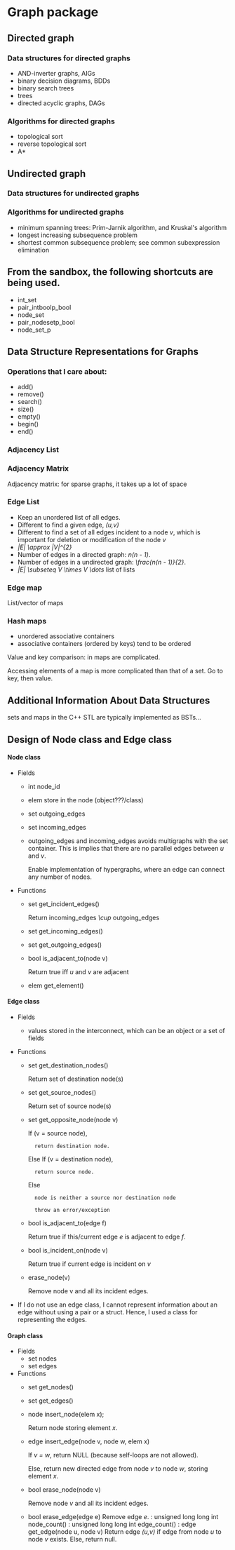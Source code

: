 # Graph package

## Directed graph

### Data structures for directed graphs
+ AND-inverter graphs, AIGs
+ binary decision diagrams, BDDs
+ binary search trees
+ trees
+ directed acyclic graphs, DAGs




### Algorithms for directed graphs
+ topological sort
+ reverse topological sort
+ A*







## Undirected graph

### Data structures for undirected graphs


### Algorithms for undirected graphs
+ minimum spanning trees: Prim-Jarnik algorithm, and Kruskal's algorithm
+ longest increasing subsequence problem
+ shortest common subsequence problem; see common subexpression elimination











## From the sandbox, the following shortcuts are being used.
+ int_set
+ pair_intboolp_bool
+ node_set
+ pair_nodesetp_bool
+ node_set_p





## Data Structure Representations for Graphs

### Operations that I care about:
+ add()
+ remove()
+ search()
+ size()
+ empty()
+ begin()
+ end()






### Adjacency List



### Adjacency Matrix

Adjacency matrix: for sparse graphs, it takes up a lot of space


### Edge List

+ Keep an unordered list of all edges.
+ Different to find a given edge, *(u,v)*
+ Different to find a set of all edges incident to a node *v*, which is important for deletion or modification of the node *v*
+ *|E| \approx |V|^{2}*
+ Number of edges in a directed graph: *n(n - 1)*.
+ Number of edges in a undirected graph: *\frac{n(n - 1)}{2}*.
+ *|E| \subseteq V \times V \dots* list of lists 


### Edge map

List/vector of maps


### Hash maps
+ unordered associative containers
+ associative containers (ordered by keys) tend to be ordered

Value and key comparison: in maps are complicated.

Accessing elements of a map is more complicated than that of a set. Go to key, then value.

## Additional Information About Data Structures

sets and maps in the C++ STL are typically implemented as BSTs...


## Design of Node class and Edge class



#### Node class
+ Fields
	+ int node_id
	+ elem store in the node (object???/class)
	+ set<edge> outgoing_edges
	+ set<edge> incoming_edges
	+ <set> outgoing_edges and <set> incoming_edges avoids multigraphs with the set container. This is implies that there are no parallel edges between *u* and *v*.
		
		Enable implementation of hypergraphs, where an edge can connect any number of nodes.
+ Functions
	+ set<edge> get_incident_edges()
		
		Return incoming_edges *\cup* outgoing_edges
	+ set<edge> get_incoming_edges()
	+ set<edge> get_outgoing_edges()
	+ bool is_adjacent_to(node v)
	
		Return true iff *u* and *v* are adjacent
	+ elem get_element()




#### Edge class
+ Fields
	+ values stored in the interconnect, which can be an object or a set of fields
+ Functions
	+ set<node> get_destination_nodes()
	
		Return set of destination node(s)
	+ set<node> get_source_nodes()
	
		Return set of source node(s)
	+ set<node> get_opposite_node(node v)
	
		If (v = source node),

			return destination node.

		Else If (v = destination node),

			return source node.

		Else

			node is neither a source nor destination node

			throw an error/exception
	+ bool is_adjacent_to(edge f)

		Return true if this/current edge *e* is adjacent to edge *f*.
	+ bool is_incident_on(node v)
	
		Return true if current edge is incident on *v*
	+ erase_node(v)
	
		Remove node v and all its incident edges.

+ If I do not use an edge class, I cannot represent information about an edge without using a pair or a struct. Hence, I used a class for representing the edges.





#### Graph class
+ Fields
	+ set<node> nodes
	+ set<edge> edges
+ Functions
	+ set<node> get_nodes()
	+ set<edge> get_edges()
	+ node insert_node(elem x);
	
		Return node storing element *x*.
	+ edge insert_edge(node v, node w, elem x)
	
		If *v = w*, return NULL (because self-loops are not allowed).

		Else, return new directed edge from node *v* to node *w*, storing element *x*.

	+ bool erase_node(node v)

		Remove node *v* and all its incident edges.
	+ bool erase_edge(edge e)
						Remove edge *e*.
					: unsigned long long int node_count()
					: unsigned long long int edge_count()
					: edge get_edge(node u, node v)
						Return edge *(u,v)* if edge from node *u* to node *v* exists. Else, return null.























